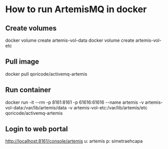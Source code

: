 # How to run ArtemisMQ in docker

## Create volumes

docker volume create artemis-vol-data
docker volume create artemis-vol-etc

## Pull image

docker pull qoricode/activemq-artemis

## Run container

docker run -it --rm -p 8161:8161 -p 61616:61616 --name artemis -v artemis-vol-data:/var/lib/artemis/data -v artemis-vol-etc:/var/lib/artemis/etc qoricode/activemq-artemis

## Login to web portal

<http://localhost:8161/console/artemis>
u: artemis
p: simetraehcapa
